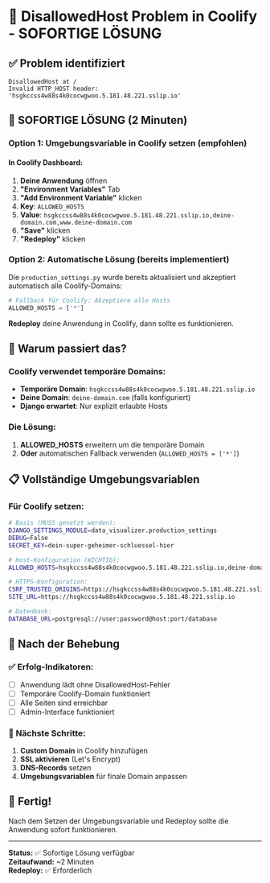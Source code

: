 # 🚨 DisallowedHost Problem in Coolify - SOFORTIGE LÖSUNG

## ✅ Problem identifiziert
```
DisallowedHost at /
Invalid HTTP_HOST header: 'hsgkccss4w88s4k0cocwgwoo.5.181.48.221.sslip.io'
```

## 🔧 SOFORTIGE LÖSUNG (2 Minuten)

### Option 1: Umgebungsvariable in Coolify setzen (empfohlen)

#### In Coolify Dashboard:
1. **Deine Anwendung** öffnen
2. **"Environment Variables"** Tab
3. **"Add Environment Variable"** klicken
4. **Key**: `ALLOWED_HOSTS`
5. **Value**: `hsgkccss4w88s4k0cocwgwoo.5.181.48.221.sslip.io,deine-domain.com,www.deine-domain.com`
6. **"Save"** klicken
7. **"Redeploy"** klicken

### Option 2: Automatische Lösung (bereits implementiert)

Die `production_settings.py` wurde bereits aktualisiert und akzeptiert automatisch alle Coolify-Domains:

```python
# Fallback für Coolify: Akzeptiere alle Hosts
ALLOWED_HOSTS = ['*']
```

**Redeploy** deine Anwendung in Coolify, dann sollte es funktionieren.

## 🎯 Warum passiert das?

### Coolify verwendet temporäre Domains:
- **Temporäre Domain**: `hsgkccss4w88s4k0cocwgwoo.5.181.48.221.sslip.io`
- **Deine Domain**: `deine-domain.com` (falls konfiguriert)
- **Django erwartet**: Nur explizit erlaubte Hosts

### Die Lösung:
1. **ALLOWED_HOSTS** erweitern um die temporäre Domain
2. **Oder** automatischen Fallback verwenden (`ALLOWED_HOSTS = ['*']`)

## 📋 Vollständige Umgebungsvariablen

### Für Coolify setzen:
```bash
# Basis (MUSS gesetzt werden):
DJANGO_SETTINGS_MODULE=data_visualizer.production_settings
DEBUG=False
SECRET_KEY=dein-super-geheimer-schluessel-hier

# Host-Konfiguration (WICHTIG):
ALLOWED_HOSTS=hsgkccss4w88s4k0cocwgwoo.5.181.48.221.sslip.io,deine-domain.com,www.deine-domain.com

# HTTPS-Konfiguration:
CSRF_TRUSTED_ORIGINS=https://hsgkccss4w88s4k0cocwgwoo.5.181.48.221.sslip.io,https://deine-domain.com
SITE_URL=https://hsgkccss4w88s4k0cocwgwoo.5.181.48.221.sslip.io

# Datenbank:
DATABASE_URL=postgresql://user:password@host:port/database
```

## 🚀 Nach der Behebung

### ✅ Erfolg-Indikatoren:
- [ ] Anwendung lädt ohne DisallowedHost-Fehler
- [ ] Temporäre Coolify-Domain funktioniert
- [ ] Alle Seiten sind erreichbar
- [ ] Admin-Interface funktioniert

### 🔄 Nächste Schritte:
1. **Custom Domain** in Coolify hinzufügen
2. **SSL aktivieren** (Let's Encrypt)
3. **DNS-Records** setzen
4. **Umgebungsvariablen** für finale Domain anpassen

## 🎉 Fertig!

Nach dem Setzen der Umgebungsvariable und Redeploy sollte die Anwendung sofort funktionieren.

---

**Status:** ✅ Sofortige Lösung verfügbar  
**Zeitaufwand:** ~2 Minuten  
**Redeploy:** ✅ Erforderlich 